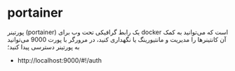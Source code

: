 # portainer

پورتینر (portainer) یک رابط گرافیکی تحت وب برای docker است که می‌توانید به کمک آن کانتینرها را مدیریت و مانتیورینگ یا نگهداری کنید، در مرورگر با پورت 9000 می‌توانید به پورتینر دسترسی پیدا کنید؛

- http://localhost:9000/#!/auth
